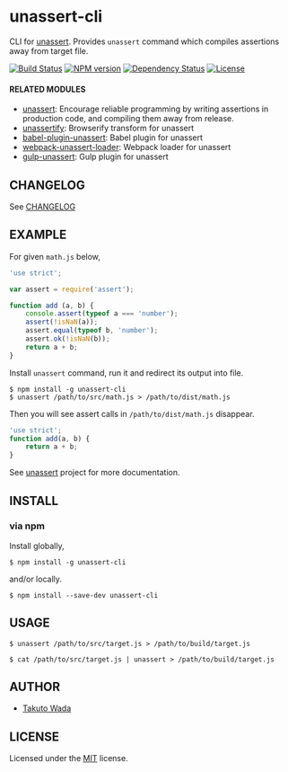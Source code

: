 unassert-cli
================================

CLI for [unassert](https://github.com/unassert-js/unassert). Provides `unassert` command which compiles assertions away from target file.

[![Build Status][travis-image]][travis-url]
[![NPM version][npm-image]][npm-url]
[![Dependency Status][depstat-image]][depstat-url]
[![License][license-image]][license-url]


#### RELATED MODULES

- [unassert](https://github.com/unassert-js/unassert): Encourage reliable programming by writing assertions in production code, and compiling them away from release.
- [unassertify](https://github.com/unassert-js/unassertify): Browserify transform for unassert
- [babel-plugin-unassert](https://github.com/unassert-js/babel-plugin-unassert): Babel plugin for unassert
- [webpack-unassert-loader](https://github.com/unassert-js/webpack-unassert-loader): Webpack loader for unassert
- [gulp-unassert](https://github.com/unassert-js/gulp-unassert): Gulp plugin for unassert


CHANGELOG
---------------------------------------
See [CHANGELOG](https://github.com/unassert-js/unassert-cli/blob/master/CHANGELOG.md)


EXAMPLE
---------------------------------------

For given `math.js` below,

```javascript
'use strict';

var assert = require('assert');

function add (a, b) {
    console.assert(typeof a === 'number');
    assert(!isNaN(a));
    assert.equal(typeof b, 'number');
    assert.ok(!isNaN(b));
    return a + b;
}
```

Install `unassert` command, run it and redirect its output into file.

```
$ npm install -g unassert-cli
$ unassert /path/to/src/math.js > /path/to/dist/math.js
```

Then you will see assert calls in `/path/to/dist/math.js` disappear.

```javascript
'use strict';
function add(a, b) {
    return a + b;
}
```

See [unassert](https://github.com/unassert-js/unassert) project for more documentation.


INSTALL
---------------------------------------

### via npm

Install globally,

    $ npm install -g unassert-cli

and/or locally.

    $ npm install --save-dev unassert-cli


USAGE
---------------------------------------

```
$ unassert /path/to/src/target.js > /path/to/build/target.js
```

```
$ cat /path/to/src/target.js | unassert > /path/to/build/target.js
```


AUTHOR
---------------------------------------
* [Takuto Wada](https://github.com/twada)


LICENSE
---------------------------------------
Licensed under the [MIT](https://twada.mit-license.org/) license.


[npm-url]: https://npmjs.org/package/unassert-cli
[npm-image]: https://badge.fury.io/js/unassert-cli.svg

[travis-url]: https://travis-ci.org/unassert-js/unassert-cli
[travis-image]: https://secure.travis-ci.org/unassert-js/unassert-cli.svg?branch=master

[depstat-url]: https://gemnasium.com/unassert-js/unassert-cli
[depstat-image]: https://gemnasium.com/unassert-js/unassert-cli.svg

[license-url]: https://twada.mit-license.org/
[license-image]: https://img.shields.io/badge/license-MIT-brightgreen.svg
